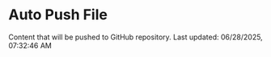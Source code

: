 # Auto Push File

Content that will be pushed to GitHub repository.
Last updated: 06/28/2025, 07:32:46 AM